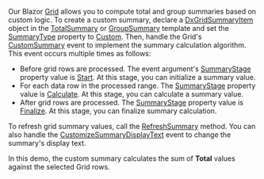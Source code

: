 Our Blazor [Grid](https://docs.devexpress.com/Blazor/DevExpress.Blazor.DxGrid) allows you to compute total and group summaries based on custom logic. To create a custom summary, declare a [DxGridSummaryItem](https://docs.devexpress.com/Blazor/DevExpress.Blazor.DxGridSummaryItem) object in the [TotalSummary](https://docs.devexpress.com/Blazor/DevExpress.Blazor.DxGrid.TotalSummary) or [GroupSummary](https://docs.devexpress.com/Blazor/DevExpress.Blazor.DxGrid.GroupSummary) template and set the [SummaryType](https://docs.devexpress.com/Blazor/DevExpress.Blazor.DxGridSummaryItem.SummaryType) property to [Custom](https://docs.devexpress.com/Blazor/DevExpress.Blazor.GridSummaryItemType). Then, handle the Grid's [CustomSummary](https://docs.devexpress.com/Blazor/DevExpress.Blazor.DxGrid.CustomSummary) event to implement the summary calculation algorithm. This event occurs multiple times as follows: 

* Before grid rows are processed. The event argument's [SummaryStage](https://docs.devexpress.com/Blazor/DevExpress.Blazor.GridCustomSummaryEventArgs.SummaryStage) property value is [Start](https://docs.devexpress.com/Blazor/DevExpress.Blazor.GridCustomSummaryStage). At this stage, you can initialize a summary value. 
* For each data row in the processed range. The [SummaryStage](https://docs.devexpress.com/Blazor/DevExpress.Blazor.GridCustomSummaryEventArgs.SummaryStage) property value is [Calculate](https://docs.devexpress.com/Blazor/DevExpress.Blazor.GridCustomSummaryStage). At this stage, you can calculate a summary value. 
* After grid rows are processed. The [SummaryStage](https://docs.devexpress.com/Blazor/DevExpress.Blazor.GridCustomSummaryEventArgs.SummaryStage) property value is [Finalize](https://docs.devexpress.com/Blazor/DevExpress.Blazor.GridCustomSummaryStage). At this stage, you can finalize summary calculation. 

To refresh grid summary values, call the [RefreshSummary](https://docs.devexpress.com/Blazor/DevExpress.Blazor.DxGrid.RefreshSummary) method. You can also handle the [CustomizeSummaryDisplayText](https://docs.devexpress.com/Blazor/DevExpress.Blazor.DxGrid.CustomizeSummaryDisplayText) event to change the summary's display text. 

In this demo, the custom summary calculates the sum of **Total** values against the selected Grid rows. 

